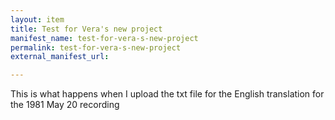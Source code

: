 ```yaml
---
layout: item
title: Test for Vera's new project
manifest_name: test-for-vera-s-new-project
permalink: test-for-vera-s-new-project
external_manifest_url: 

---
```

<!-- Add an essay or interpretive material below this line,
using HTML or markdown.  Do not modify this file above this line -->
This is what happens when I upload the txt file for the English translation for the 1981 May 20 recording

